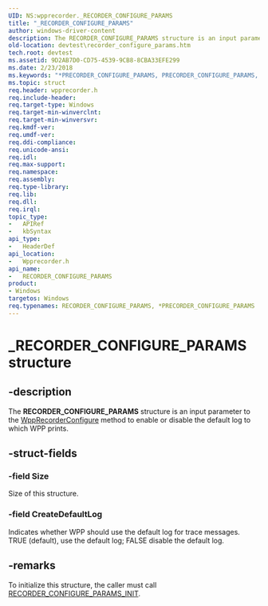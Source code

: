 ```yaml
---
UID: NS:wpprecorder._RECORDER_CONFIGURE_PARAMS
title: "_RECORDER_CONFIGURE_PARAMS"
author: windows-driver-content
description: The RECORDER_CONFIGURE_PARAMS structure is an input parameter to the WppRecorderConfigure method to enable or disable the default log to which WPP prints.
old-location: devtest\recorder_configure_params.htm
tech.root: devtest
ms.assetid: 9D2AB7D0-CD75-4539-9CB8-8CBA33EFE299
ms.date: 2/23/2018
ms.keywords: "*PRECORDER_CONFIGURE_PARAMS, PRECORDER_CONFIGURE_PARAMS, PRECORDER_CONFIGURE_PARAMS structure pointer [Driver Development Tools], RECORDER_CONFIGURE_PARAMS, RECORDER_CONFIGURE_PARAMS structure [Driver Development Tools], _RECORDER_CONFIGURE_PARAMS, devtest.recorder_configure_params, wpprecorder/PRECORDER_CONFIGURE_PARAMS, wpprecorder/RECORDER_CONFIGURE_PARAMS"
ms.topic: struct
req.header: wpprecorder.h
req.include-header: 
req.target-type: Windows
req.target-min-winverclnt: 
req.target-min-winversvr: 
req.kmdf-ver: 
req.umdf-ver: 
req.ddi-compliance: 
req.unicode-ansi: 
req.idl: 
req.max-support: 
req.namespace: 
req.assembly: 
req.type-library: 
req.lib: 
req.dll: 
req.irql: 
topic_type:
-	APIRef
-	kbSyntax
api_type:
-	HeaderDef
api_location:
-	Wpprecorder.h
api_name:
-	RECORDER_CONFIGURE_PARAMS
product:
- Windows
targetos: Windows
req.typenames: RECORDER_CONFIGURE_PARAMS, *PRECORDER_CONFIGURE_PARAMS
---
```


# _RECORDER_CONFIGURE_PARAMS structure


## -description


The <b>RECORDER_CONFIGURE_PARAMS</b> structure is an input parameter to the <a href="https://msdn.microsoft.com/library/windows/hardware/dn914611">WppRecorderConfigure</a> method to enable or disable the default log to which WPP prints.


## -struct-fields




### -field Size

Size of this structure.


### -field CreateDefaultLog

Indicates whether WPP should use the default log for trace messages. TRUE (default), use the default log; FALSE disable the default log.


## -remarks



To initialize this structure, the caller must call <a href="https://msdn.microsoft.com/library/windows/hardware/dn914607">RECORDER_CONFIGURE_PARAMS_INIT</a>.



